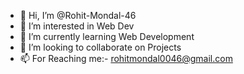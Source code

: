 - 👋 Hi, I’m @Rohit-Mondal-46
- 👀 I’m interested in Web Dev
- 🌱 I’m currently learning Web Development
- 💞️ I’m looking to collaborate on Projects
- 📫 For Reaching me:- rohitmondal0046@gmail.com

<!---
Rohit-Mondal-46/Rohit-Mondal-46 is a ✨ special ✨ repository because its `README.md` (this file) appears on your GitHub profile.
You can click the Preview link to take a look at your changes.
--->
